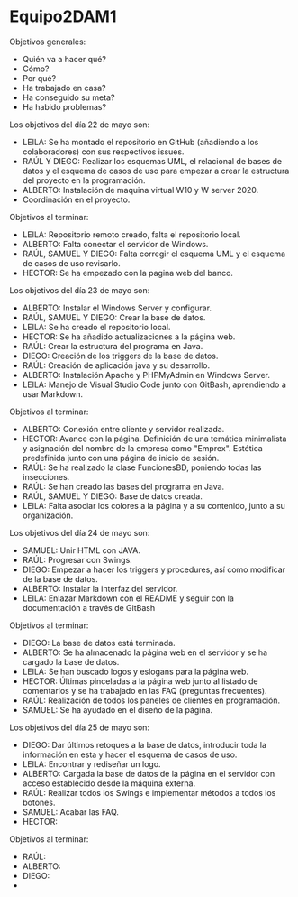 # Equipo2DAM1
Objetivos generales:
- Quién va a hacer qué?
- Cómo?
- Por qué?
- Ha trabajado en casa?
- Ha conseguido su meta?
- Ha habido problemas?

Los objetivos del día 22 de mayo son:
- LEILA: Se ha montado el repositorio en GitHub (añadiendo a los colaboradores) con sus respectivos issues.
- RAÚL Y DIEGO: Realizar los esquemas UML, el relacional de bases de datos y el esquema de casos de uso para empezar a crear la estructura del proyecto en la programación.
- ALBERTO: Instalación de maquina virtual W10 y W server 2020.
- Coordinación en el proyecto.
 
Objetivos al terminar:
- LEILA: Repositorio remoto creado, falta el repositorio local.
- ALBERTO: Falta conectar el servidor de Windows.
- RAÚL, SAMUEL Y DIEGO: Falta corregir el esquema UML y el esquema de casos de uso revisarlo.
- HECTOR: Se ha empezado con la pagina web del banco.

Los objetivos del día 23 de mayo son:
- ALBERTO: Instalar el Windows Server y configurar.
- RAÚL, SAMUEL Y DIEGO: Crear la base de datos.
- LEILA: Se ha creado el repositorio local.
- HECTOR: Se ha añadido actualizaciones a la página web.
- RAÚL: Crear la estructura del programa en Java.
- DIEGO: Creación de los triggers de la base de datos.
- RAÚL: Creación de aplicación java y su desarrollo.
- ALBERTO: Instalación Apache y PHPMyAdmin en Windows Server.
- LEILA: Manejo de Visual Studio Code junto con GitBash, aprendiendo a usar Markdown.
 
Objetivos al terminar:
- ALBERTO: Conexión entre cliente y servidor realizada.
- HECTOR: Avance con la página. Definición de una temática minimalista y asignación del nombre de la empresa como "Emprex". Estética predefinida junto con una página de inicio de sesión.
- RAÚL: Se ha realizado la clase FuncionesBD, poniendo todas las insecciones.
- RAÚL: Se han creado las bases del programa en Java.
- RAÚL, SAMUEL Y DIEGO: Base de datos creada.
- LEILA: Falta asociar los colores a la página y a su contenido, junto a su organización.

Los objetivos del día 24 de mayo son:
- SAMUEL: Unir HTML con JAVA.
- RAÚL: Progresar con Swings.
- DIEGO: Empezar a hacer los triggers y procedures, así como modificar de la base de datos.
- ALBERTO: Instalar la interfaz del servidor.
- LEILA: Enlazar Markdown con el README y seguir con la documentación a través de GitBash

Objetivos al terminar:
- DIEGO: La base de datos está terminada.
- ALBERTO: Se ha almacenado la página web en el servidor y se ha cargado la base de datos.
- LEILA: Se han buscado logos y eslogans para la página web.
- HECTOR: Últimas pinceladas a la página web junto al listado de comentarios y se ha trabajado en las FAQ (preguntas frecuentes).
- RAÚL: Realización de todos los paneles de clientes en programación.
- SAMUEL: Se ha ayudado en el diseño de la página.

Los objetivos del día 25 de mayo son:
- DIEGO: Dar últimos retoques a la base de datos, introducir toda la información en esta y hacer el esquema de casos de uso.
- LEILA: Encontrar y rediseñar un logo.
- ALBERTO: Cargada la base de datos de la página en el servidor con acceso establecido desde la máquina externa. 
- RAÚL: Realizar todos los Swings e implementar métodos a todos los botones.
- SAMUEL: Acabar las FAQ.
- HECTOR: 

Objetivos al terminar:
- RAÚL:
- ALBERTO:
- DIEGO:
- 
